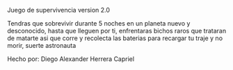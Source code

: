 Juego de supervivencia version 2.0

Tendras que sobrevivir durante 5 noches en un planeta nuevo y desconocido, hasta que lleguen por ti, enfrentaras bichos raros que trataran de matarte asi que corre y recolecta las baterias para recargar tu traje y no morir, suerte astronauta

Hecho por: Diego Alexander Herrera Capriel
